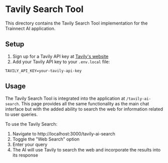 # Tavily Search Tool

This directory contains the Tavily Search Tool implementation for the Trainnect AI application.

## Setup

1. Sign up for a Tavily API key at [Tavily's website](https://tavily.com/)
2. Add your Tavily API key to your `.env.local` file:

```
TAVILY_API_KEY=your-tavily-api-key
```

## Usage

The Tavily Search Tool is integrated into the application at `/tavily-ai-search`. This page provides all the same functionality as the main chat interface but with the added ability to search the web for information related to user queries.

To use the Tavily Search:
1. Navigate to http://localhost:3000/tavily-ai-search
2. Toggle the "Web Search" option
3. Enter your query
4. The AI will use Tavily to search the web and incorporate the results into its response
